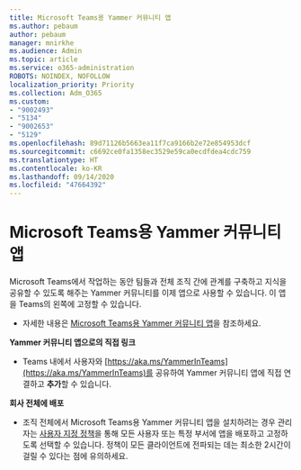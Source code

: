 ```yaml
---
title: Microsoft Teams용 Yammer 커뮤니티 앱
ms.author: pebaum
author: pebaum
manager: mnirkhe
ms.audience: Admin
ms.topic: article
ms.service: o365-administration
ROBOTS: NOINDEX, NOFOLLOW
localization_priority: Priority
ms.collection: Adm_O365
ms.custom:
- "9002493"
- "5134"
- "9002653"
- "5129"
ms.openlocfilehash: 89d71126b5663ea11f7ca9166b2e72e854953dcf
ms.sourcegitcommit: c6692ce0fa1358ec3529e59ca0ecdfdea4cdc759
ms.translationtype: HT
ms.contentlocale: ko-KR
ms.lasthandoff: 09/14/2020
ms.locfileid: "47664392"
---
```

# <a name="yammer-communities-app-for-microsoft-teams"></a>Microsoft Teams용 Yammer 커뮤니티 앱

Microsoft Teams에서 작업하는 동안 팀들과 전체 조직 간에 관계를 구축하고 지식을 공유할 수 있도록 해주는 Yammer 커뮤니티를 이제 앱으로 사용할 수 있습니다. 이 앱을 Teams의 왼쪽에 고정할 수 있습니다. 

- 자세한 내용은 [Microsoft Teams용 Yammer 커뮤니티 앱](https://go.microsoft.com/fwlink/?linkid=2127757&clcid=0x409)을 참조하세요.

**Yammer 커뮤니티 앱으로의 직접 링크**

- Teams 내에서 사용자와 [https://aka.ms/YammerInTeams](https://aka.ms/YammerInTeams)를 공유하여 Yammer 커뮤니티 앱에 직접 연결하고 **추가**할 수 있습니다.

**회사 전체에 배포**

- 조직 전체에서 Microsoft Teams용 Yammer 커뮤니티 앱을 설치하려는 경우 관리자는 [사용자 지정 정책](https://docs.microsoft.com/microsoftteams/manage-apps)을 통해 모든 사용자 또는 특정 부서에 앱을 배포하고 고정하도록 선택할 수 있습니다. 정책이 모든 클라이언트에 전파되는 데는 최소한 2시간이 걸릴 수 있다는 점에 유의하세요.
